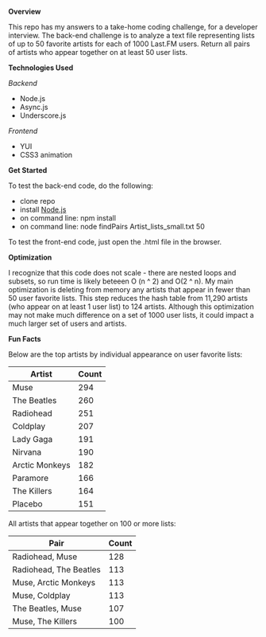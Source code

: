 **Overview**

This repo has my answers to a take-home coding challenge, for a developer interview. The back-end challenge is to analyze a text file representing lists of up to 50 favorite artists for each of 1000 Last.FM users. Return all pairs of artists who appear together on at least 50 user lists. 

**Technologies Used**

*Backend*
+ Node.js
+ Async.js
+ Underscore.js

*Frontend*
+ YUI
+ CSS3 animation

**Get Started**

To test the back-end code, do the following:

+ clone repo
+ install [Node.js](https://gist.github.com/isaacs/579814)
+ on command line: npm install
+ on command line: node findPairs Artist_lists_small.txt 50

To test the front-end code, just open the .html file in the browser.

**Optimization** 

I recognize that this code does not scale - there are nested loops and subsets, so run time is likely beteeen O (n ^ 2) and O(2 ^ n). My main optimization is deleting from memory any artists that appear in fewer than 50 user favorite lists. This step reduces the hash table from 11,290 artists (who appear on at least 1 user list) to 124 artists.  Although this optimization may not make much difference on a set of 1000 user lists, it could impact a much larger set of users and artists. 

**Fun Facts**

Below are the top artists by individual appearance on user favorite lists:

Artist | Count
-------| ------
Muse  | 294
The Beatles | 260
Radiohead | 251
Coldplay | 207
Lady Gaga | 191
Nirvana | 190
Arctic Monkeys | 182
Paramore  | 166
The Killers | 164
Placebo | 151

All artists that appear together on 100 or more lists:

Pair | Count
-------| ------
Radiohead, Muse | 128
Radiohead, The Beatles  | 113
Muse, Arctic Monkeys | 113
Muse, Coldplay | 113
The Beatles, Muse | 107
Muse, The Killers | 100



